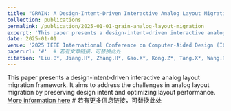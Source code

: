```yaml
---
title: "GRAIN: A Design-Intent-Driven Interactive Analog Layout Migration Framework"
collection: publications
permalink: /publication/2025-01-01-grain-analog-layout-migration
excerpt: 'This paper presents a design-intent-driven interactive analog layout migration framework.'
date: 2025-01-01
venue: '2025 IEEE International Conference on Computer-Aided Design (ICCAD)'
paperurl: '#'  # 若有文章链接，可替换此处
citation: 'Liu.B*, Jiang.H*, Zhang.H*, Gao.X*, Kong.Z*, Tang.X*, Wang.R*, & Lin.Y (2025). "GRAIN: A Design-Intent-Driven Interactive Analog Layout Migration Framework." in 2025 IEEE International Conference on Computer-Aided Design (ICCAD). (Under review).'
---
```


This paper presents a design-intent-driven interactive analog layout migration framework. It aims to address the challenges in analog layout migration by preserving design intent and optimizing layout performance. [More information here](http://example.com)  # 若有更多信息链接，可替换此处
